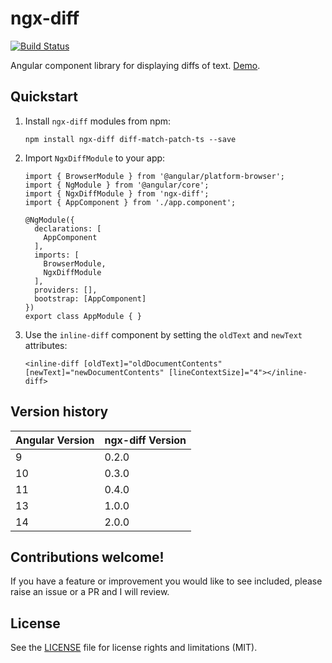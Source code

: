 # ngx-diff

[![Build Status](https://travis-ci.org/rars/ngx-diff.svg?branch=master)](https://travis-ci.org/rars/ngx-diff)

Angular component library for displaying diffs of text. [Demo](https://rars.github.io/ngx-diff/).

## Quickstart

1. Install `ngx-diff` modules from npm:
   ```
   npm install ngx-diff diff-match-patch-ts --save
   ```
2. Import `NgxDiffModule` to your app:

   ```
   import { BrowserModule } from '@angular/platform-browser';
   import { NgModule } from '@angular/core';
   import { NgxDiffModule } from 'ngx-diff';
   import { AppComponent } from './app.component';

   @NgModule({
     declarations: [
       AppComponent
     ],
     imports: [
       BrowserModule,
       NgxDiffModule
     ],
     providers: [],
     bootstrap: [AppComponent]
   })
   export class AppModule { }
   ```

3. Use the `inline-diff` component by setting the `oldText` and `newText` attributes:
   ```
   <inline-diff [oldText]="oldDocumentContents" [newText]="newDocumentContents" [lineContextSize]="4"></inline-diff>
   ```

## Version history

| Angular Version | ngx-diff Version |
| --------------- | ---------------- |
| 9               | 0.2.0            |
| 10              | 0.3.0            |
| 11              | 0.4.0            |
| 13              | 1.0.0            |
| 14              | 2.0.0            |

## Contributions welcome!

If you have a feature or improvement you would like to see included, please raise an issue or a PR and I will review.

## License

See the [LICENSE](LICENSE.md) file for license rights and limitations (MIT).
